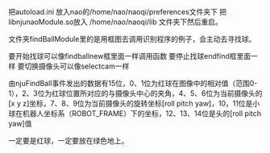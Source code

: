 
把autoload.ini 放入nao的/home/nao/naoqi/preferences文件夹下
把libnjunaoModule.so放入 /home/nao/naoqi/lib 文件夹下然后重启。


文件夹findBallModule里的是用框图去调用识别程序的例子，会主动去寻找球。

要开始找球可以像findballnew框里面一样调用函数
要停止找球endfind框里面一样
要切换摄像头可以像selectcam一样

由njuFindBall事件发出的数据有15位，0、1位为红球在图像中的相对值（范围0-1），2、3位为红球位置所对应的与摄像头中心的夹角，4、5、6位为当前摄像头的[x y z]坐标，7、8、9位为当前摄像头的旋转坐标[roll pitch yaw]，10，11位是小球在机器人坐标系（ROBOT_FRAME）下的坐标，12、13、14位是头的[roll pitch yaw]值

一定要是红球，一定要放在绿色地上。



